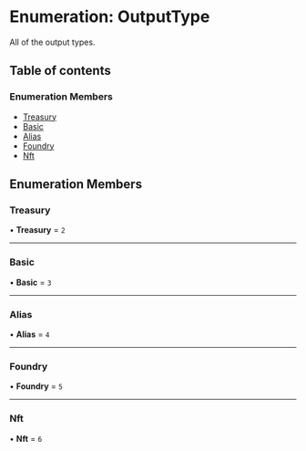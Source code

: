 # Enumeration: OutputType

All of the output types.

## Table of contents

### Enumeration Members

- [Treasury](OutputType.md#treasury)
- [Basic](OutputType.md#basic)
- [Alias](OutputType.md#alias)
- [Foundry](OutputType.md#foundry)
- [Nft](OutputType.md#nft)

## Enumeration Members

### Treasury

• **Treasury** = `2`

---

### Basic

• **Basic** = `3`

---

### Alias

• **Alias** = `4`

---

### Foundry

• **Foundry** = `5`

---

### Nft

• **Nft** = `6`
